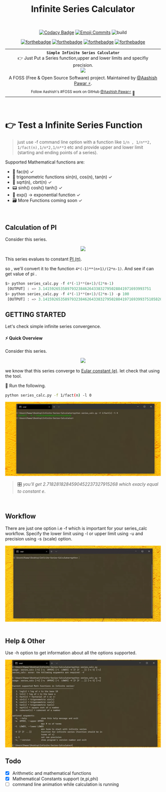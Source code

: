 <div align="center">
	<h1>Infinite Series Calculator </h1>
    <br>

[![Codacy Badge](https://app.codacy.com/project/badge/Grade/0f474033ac114868b7a68151ae720f26)](https://www.codacy.com/manual/pawarashish564/Infinite-Series-Calculator?utm_source=github.com&amp;utm_medium=referral&amp;utm_content=pawarashish564/Infinite-Series-Calculator&amp;utm_campaign=Badge_Grade)
[![Emoji Commits](
https://img.shields.io/badge/Emoji%20%F0%9F%98%9C-Commits-yellow
)](https://marketplace.visualstudio.com/items?itemName=Aashish.emoji-in-git-commit)
![build](https://github.com/pawarashish564/Infinite-Series-Calculator/workflows/build/badge.svg)
<br>

[![forthebadge](https://forthebadge.com/images/badges/made-with-python.svg)](https://forthebadge.com)
[![forthebadge](https://forthebadge.com/images/badges/not-an-issue.svg)](https://forthebadge.com)
[![forthebadge](https://forthebadge.com/images/badges/built-with-love.svg)](https://forthebadge.com) 
[![forthebadge](https://forthebadge.com/images/badges/check-it-out.svg)](https://forthebadge.com)

<!-- $\sum_{i=1}^{10} t_i$ -->
<!-- for equations https://latex.codecogs.com/ -->
<table width='100%' align="center">
    <tr align='center'>
        <td align='center' width='100%' colspan='2'>
           <strong>
           <code>Simple Infinite Series Calculator</code></strong><br />
            👉 Just Put a Series function,upper and lower limits and specifiy precision.
            <br>
            <img src="https://latex.codecogs.com/svg.latex?\sum_{n=0}^{\infty}%20f(n)">
        </td>
    </tr>
    <tr align='center' >
        <td align='center'>
            A FOSS (Free & Open Source Software) project. Maintained by <a href='https://github.com/pawarashish564'>@Aashish Pawar ⚡</a>.
        </td>
    </tr>
<tr align='center'  width='100%'><td align='center'><sup> Follow Aashish's #FOSS work on GitHub <a href='https://github.com/Pawarashish564'>@Aashish Pawar⚡</a> 
</a></sup>🙌</td></tr>
</table>

</div>

<br>

# 👉 Test a Infinite Series Function

> just use -f command line option with a function like ``` 1/n , 1/n**2, 1/fact(n),1/n*2,1/n**3 ``` etc and provide upper and lower limit (starting and ending points of a series).

Supported Mathematical functions are:

- 🥞 fac(n) ✓ 
- 🤠 trigonometric functions sin(n), cos(n), tan(n) ✓
- 🐎 sqrt(n), cbrt(n) ✓
- 📟 sinh() cosh() tanh() ✓ 
- 🤯 exp() → exponential function ✓
- 🗃  More Functions coming soon ✓

<!-- - 💯 other series functions ✓ -->
<br>

## Calculation of PI

Consider this series. 

<div align="center">
<img src="https://latex.codecogs.com/svg.latex?\sum_{n=0}^{\infty}%20\frac{4*(-1)^{(n+1)}}{(2n-1)}">
</div>

This series evalues to constant <a href="https://en.wikipedia.org/wiki/Pi"> PI (π)</a>.

so , we'll convert it to the function `4*(-1)**(n+1)/(2*n-1)`. And see if can get value of  pi .

```python
$> python series_calc.py -f 4*(-1)**(n+1)/(2*n-1)
 [OUTPUT] : => 3.1415926535897932384626433832795028841971693993751
$> python series_calc.py -f 4*(-1)**(n+1)/(2*n-1) -p 100
 [OUTPUT] : => 3.141592653589793238462643383279502884197169399375105820974944592307816406286208998628034825342117068
```

## GETTING STARTED

Let's check simple infinite series convergence.

#### ⚡️ Quick Overview
Consider this series. 
<br>
<p align="center">
<img src="https://latex.codecogs.com/svg.latex?\sum_{n=0}^{%20\infty%20}%20 \frac{1}{n!}">
</p>
we know that this series converge to <a href="https://en.wikipedia.org/wiki/E_(mathematical_constant)">Eular constant (e)</a>. let check that using the tool.
<br>

💯 Run the following. 

```sh
python series_calc.py -f 1/fact(n) -l 0
```
![](.github/first_series.png)

> 🎛   _you'll get 2.7182818284590452237327915268 which exacly equal to constant e_.

<br>

## Workflow 

There are just one option i.e -f which is important for your series_calc workflow. Specify the lower limit using -l or upper limit using -u and precision using -s (scale) option. 
<div align="center">
<img src = ".github/demo_2.gif">
</div>
<br>
<!-- ![]() -->

## Help & Other

Use -h option to get information about all the options supported.

![](.github/help_menu.png)

## Todo

- [x] Arithmetic and mathematical functions
- [x] Mathematical Constants support (e,pi,phi) 
- [ ] command line animation while calculation is running 
